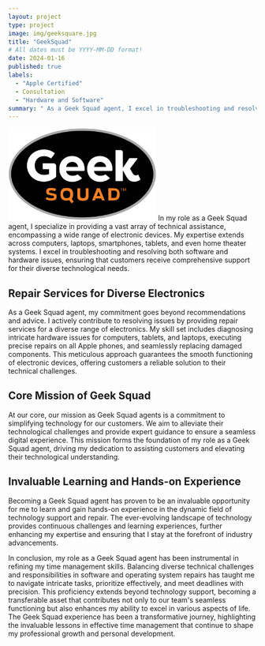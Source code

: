 ```yaml
---
layout: project
type: project
image: img/geeksquare.jpg
title: "GeekSquad"
# All dates must be YYYY-MM-DD format!
date: 2024-01-16
published: true
labels:
  - "Apple Certified"
  - Consultation
  - "Hardware and Software"
summary: " As a Geek Squad agent, I excel in troubleshooting and resolving issues across various electronic devices, offering expert guidance on optimal use and providing repair services. My mission is to simplify technology for customers, making the role both fulfilling and valuable in the dynamic field of technology support and repair. "
---
```


<img width="300px" class="rounded float-start pe-4" src="../img/geeksquad.png">
In my role as a Geek Squad agent, I specialize in providing a vast array of technical assistance, encompassing a wide range of electronic devices. My expertise extends across computers, laptops, smartphones, tablets, and even home theater systems. I excel in troubleshooting and resolving both software and hardware issues, ensuring that customers receive comprehensive support for their diverse technological needs.

## Repair Services for Diverse Electronics
As a Geek Squad agent, my commitment goes beyond recommendations and advice. I actively contribute to resolving issues by providing repair services for a diverse range of electronics. My skill set includes diagnosing intricate hardware issues for computers, tablets, and laptops, executing precise repairs on all Apple phones, and seamlessly replacing damaged components. This meticulous approach guarantees the smooth functioning of electronic devices, offering customers a reliable solution to their technical challenges.

## Core Mission of Geek Squad
At our core, our mission as Geek Squad agents is a commitment to simplifying technology for our customers. We aim to alleviate their technological challenges and provide expert guidance to ensure a seamless digital experience. This mission forms the foundation of my role as a Geek Squad agent, driving my dedication to assisting customers and elevating their technological understanding.

## Invaluable Learning and Hands-on Experience
Becoming a Geek Squad agent has proven to be an invaluable opportunity for me to learn and gain hands-on experience in the dynamic field of technology support and repair. The ever-evolving landscape of technology provides continuous challenges and learning experiences, further enhancing my expertise and ensuring that I stay at the forefront of industry advancements.

In conclusion, my role as a Geek Squad agent has been instrumental in refining my time management skills. Balancing diverse technical challenges and responsibilities in software and operating system repairs has taught me to navigate intricate tasks, prioritize effectively, and meet deadlines with precision. This proficiency extends beyond technology support, becoming a transferable asset that contributes not only to our team's seamless functioning but also enhances my ability to excel in various aspects of life. The Geek Squad experience has been a transformative journey, highlighting the invaluable lessons in effective time management that continue to shape my professional growth and personal development.
